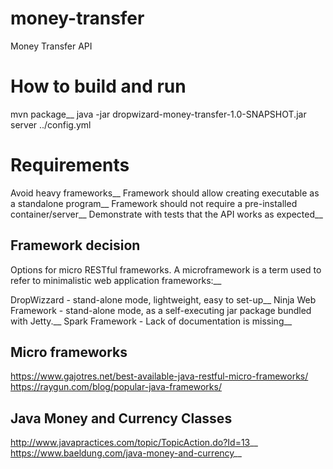 # money-transfer
Money Transfer API

# How to build and run
mvn package__
java -jar dropwizard-money-transfer-1.0-SNAPSHOT.jar server ../config.yml

# Requirements

Avoid heavy frameworks__
Framework should allow creating executable as a standalone program__
Framework should not require a pre-installed container/server__
Demonstrate with tests that the API works as expected__

## Framework decision
Options for micro RESTful frameworks. A microframework is a term used to refer to minimalistic web application frameworks:__

DropWizzard - stand-alone mode, lightweight, easy to set-up__
Ninja Web Framework - stand-alone mode, as a self-executing jar package bundled with Jetty.__
Spark Framework - Lack of documentation is missing__

## Micro frameworks
https://www.gajotres.net/best-available-java-restful-micro-frameworks/
https://raygun.com/blog/popular-java-frameworks/

## Java Money and Currency Classes
http://www.javapractices.com/topic/TopicAction.do?Id=13__
https://www.baeldung.com/java-money-and-currency__
